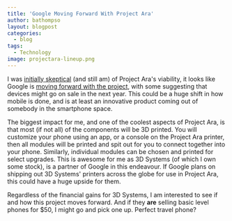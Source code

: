 ```yaml
---
title: 'Google Moving Forward With Project Ara'
author: bathompso
layout: blogpost
categories:
  - blog
tags:
  - Technology
image: projectara-lineup.png
---
```


I was [initially skeptical](http://bathompso.com/blog/project-ara/) (and still am) of Project Ara's viability, it looks like Google is [moving forward with the project](http://www.theverge.com/2014/2/27/5452770/project-ara-smartphone-release-date-price-google-estimate), with some suggesting that devices might go on sale in the next year. This could be a huge shift in how mobile is done, and is at least an innovative product coming out of somebody in the smartphone space.

The biggest impact for me, and one of the coolest aspects of Project Ara, is that most (if not all) of the components will be 3D printed. You will customize your phone using an app, or a console on the Project Ara printer, then all modules will be printed and spit out for you to connect together into your phone. Similarly, individual modules can be chosen and printed for select upgrades. This is awesome for me as 3D Systems (of which I own some stock), is a partner of Google in this endeavour. If Google plans on shipping out 3D Systems' printers across the globe for use in Project Ara, this could have a huge upside for them.

Regardless of the financial gains for 3D Systems, I am interested to see if and how this project moves forward. And if they **are** selling basic level phones for $50, I might go and pick one up. Perfect travel phone?
